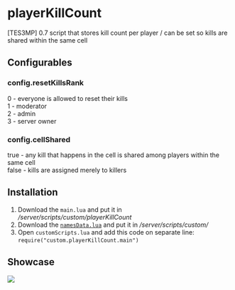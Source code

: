 # playerKillCount
[TES3MP] 0.7 script that stores kill count per player / can be set so kills are shared within the same cell

## Configurables
### config.resetKillsRank
0 - everyone is allowed to reset their kills\
1 - moderator\
2 - admin\
3 - server owner

### config.cellShared
true - any kill that happens in the cell is shared among players within the same cell\
false - kills are assigned merely to killers

## Installation

1. Download the ```main.lua``` and put it in */server/scripts/custom/playerKillCount*
2. Download the [```namesData.lua```](https://github.com/Nkfree/-TES3MP-resources/blob/main/namesData.lua) and put it in */server/scripts/custom/*
3. Open ```customScripts.lua``` and add this code on separate line: ```require("custom.playerKillCount.main")```

## Showcase
![](https://cdn.discordapp.com/attachments/663977921282834432/874265121092952104/unknown.png)
